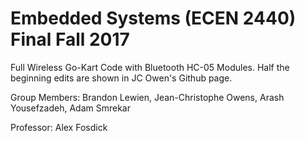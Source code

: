 # Embedded Systems (ECEN 2440) Final Fall 2017

Full Wireless Go-Kart Code with Bluetooth HC-05 Modules. Half the beginning edits are shown in JC Owen's Github page.

Group Members: Brandon Lewien, Jean-Christophe Owens, Arash Yousefzadeh, Adam Smrekar

Professor: Alex Fosdick
